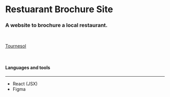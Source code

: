 # Restuarant Brochure Site
### A website to brochure a local restaurant.  
<br/>

<!-- ![Insert Image Link Here]() -->

<a href="https://angelounique-you-us-tournesol.mdbgo.io/" target="_blank">Tournesol</a>

<br/>

#### Languages and tools 
---

* React (JSX)
* Figma
